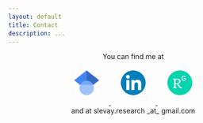 ```yaml
---
layout: default
title: Contact
description: ...
---
```


<div align="center">
You can find me at
</div>

<div align="center">
<a href="https://scholar.google.com/citations?user=UmBd0UAAAAAJ&hl=en" target="_blank">
<img src="./media/googlescholar_logo.png" alt="Setup" style="width:50px; height:auto; margin:20px;"> 
</a> 
<a href="https://www.linkedin.com/in/levaysara/" target="_blank">
<img src="./media/linkedin_logo.png" alt="Setup" style="width:50px; height:auto; margin:20px;"> 
</a>
<a href="https://www.researchgate.net/profile/Sara-Levay-2?ev=prf_overview" target="_blank">
<img src="./media/researchgate_logo.png" alt="Setup" style="width:50px; height:auto; margin:20px;"> 
</a>
</div>

<div align="center">
 and at slevay.research _at_ gmail.com
</div>
